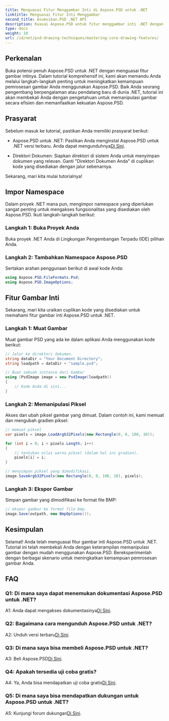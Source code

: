 ```yaml
---
title: Menguasai Fitur Menggambar Inti di Aspose.PSD untuk .NET
linktitle: Menguasai Fitur Inti Menggambar
second_title: Asumsikan.PSD .NET API
description: Kuasai Aspose.PSD untuk fitur menggambar inti .NET dengan tutorial langkah demi langkah kami. Tingkatkan keterampilan pemrosesan gambar dengan mudah.
type: docs
weight: 10
url: /id/net/psd-drawing-techniques/mastering-core-drawing-features/
---
```

## Perkenalan

Buka potensi penuh Aspose.PSD untuk .NET dengan menguasai fitur gambar intinya. Dalam tutorial komprehensif ini, kami akan memandu Anda melalui langkah-langkah penting untuk meningkatkan kemampuan pemrosesan gambar Anda menggunakan Aspose.PSD. Baik Anda seorang pengembang berpengalaman atau pendatang baru di dunia .NET, tutorial ini akan membekali Anda dengan pengetahuan untuk memanipulasi gambar secara efisien dan memanfaatkan kekuatan Aspose.PSD.

## Prasyarat

Sebelum masuk ke tutorial, pastikan Anda memiliki prasyarat berikut:

-  Aspose.PSD untuk .NET: Pastikan Anda menginstal Aspose.PSD untuk .NET versi terbaru. Anda dapat mengunduhnya[Di Sini](https://releases.aspose.com/psd/net/).

- Direktori Dokumen: Siapkan direktori di sistem Anda untuk menyimpan dokumen yang relevan. Ganti "Direktori Dokumen Anda" di cuplikan kode yang disediakan dengan jalur sebenarnya.

Sekarang, mari kita mulai tutorialnya!

## Impor Namespace

Dalam proyek .NET mana pun, mengimpor namespace yang diperlukan sangat penting untuk mengakses fungsionalitas yang disediakan oleh Aspose.PSD. Ikuti langkah-langkah berikut:

### Langkah 1: Buka Proyek Anda

Buka proyek .NET Anda di Lingkungan Pengembangan Terpadu (IDE) pilihan Anda.

### Langkah 2: Tambahkan Namespace Aspose.PSD

Sertakan arahan penggunaan berikut di awal kode Anda:

```csharp
using Aspose.PSD.FileFormats.Psd;
using Aspose.PSD.ImageOptions;
```

## Fitur Gambar Inti

Sekarang, mari kita uraikan cuplikan kode yang disediakan untuk memahami fitur gambar inti Aspose.PSD untuk .NET.

### Langkah 1: Muat Gambar

Muat gambar PSD yang ada ke dalam aplikasi Anda menggunakan kode berikut:

```csharp
// Jalur ke direktori dokumen.
string dataDir = "Your Document Directory";
string loadpath = dataDir + "sample.psd";

// Buat sebuah instance dari Gambar
using (PsdImage image = new PsdImage(loadpath))
{
    // Kode Anda di sini...
}
```

### Langkah 2: Memanipulasi Piksel

Akses dan ubah piksel gambar yang dimuat. Dalam contoh ini, kami memuat dan mengubah gradien piksel:

```csharp
// memuat piksel
var pixels = image.LoadArgb32Pixels(new Rectangle(0, 0, 100, 10));

for (int i = 0; i < pixels.Length; i++)
{
    // tentukan nilai warna piksel (dalam hal ini gradien).
    pixels[i] = i;
}

// menyimpan piksel yang dimodifikasi.
image.SaveArgb32Pixels(new Rectangle(0, 0, 100, 10), pixels);
```

### Langkah 3: Ekspor Gambar

Simpan gambar yang dimodifikasi ke format file BMP:

```csharp
// ekspor gambar ke format file bmp.
image.Save(outpath, new BmpOptions());
```

## Kesimpulan

Selamat! Anda telah menguasai fitur gambar inti Aspose.PSD untuk .NET. Tutorial ini telah membekali Anda dengan keterampilan memanipulasi gambar dengan mudah menggunakan Aspose.PSD. Bereksperimenlah dengan berbagai skenario untuk meningkatkan kemampuan pemrosesan gambar Anda.

## FAQ

### Q1: Di mana saya dapat menemukan dokumentasi Aspose.PSD untuk .NET?

 A1: Anda dapat mengakses dokumentasinya[Di Sini](https://reference.aspose.com/psd/net/).

### Q2: Bagaimana cara mengunduh Aspose.PSD untuk .NET?

 A2: Unduh versi terbaru[Di Sini](https://releases.aspose.com/psd/net/).

### Q3: Di mana saya bisa membeli Aspose.PSD untuk .NET?

 A3: Beli Aspose.PSD[Di Sini](https://purchase.aspose.com/buy).

### Q4: Apakah tersedia uji coba gratis?

 A4: Ya, Anda bisa mendapatkan uji coba gratis[Di Sini](https://releases.aspose.com/).

### Q5: Di mana saya bisa mendapatkan dukungan untuk Aspose.PSD untuk .NET?

 A5: Kunjungi forum dukungan[Di Sini](https://forum.aspose.com/c/psd/34).